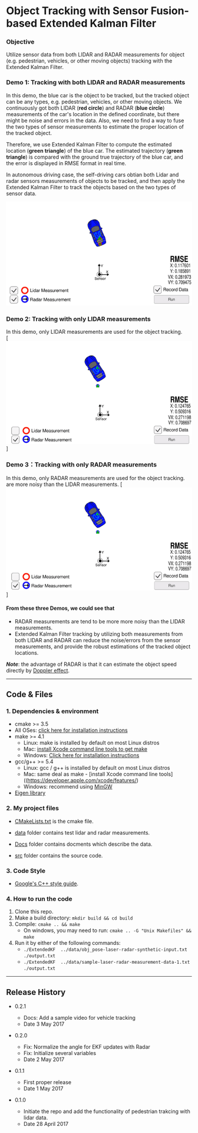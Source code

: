 # **Object Tracking with Sensor Fusion-based Extended Kalman Filter**

### Objective
Utilize sensor data from both LIDAR and RADAR measurements for object (e.g. pedestrian, vehicles, or other moving objects) 
tracking with the Extended Kalman Filter.

### **Demo 1: Tracking with both LIDAR and RADAR measurements**
In this demo, the blue car is the object to be tracked, but the tracked object can be any types, e.g. 
pedestrian, vehicles, or other moving objects. We continuously got both LIDAR (**red circle**) and RADAR (**blue circle**) 
measurements of the car's location in the defined coordinate, but there might be noise and errors 
in the data. Also, we need to find a way to fuse the two types of sensor measurements to estimate 
the proper location of the tracked object.

Therefore, we use Extended Kalman Filter to compute the estimated location (**green triangle**) of the blue car. 
The estimated trajectory (**green triangle**) is compared with the ground true trajectory of the blue car, and 
the error is displayed in RMSE format in real time.

In autonomous driving case, the self-driving cars obtian both Lidar and radar sensors measurements of objects
to be tracked, and then apply the Extended Kalman Filter to track the objects based on the two types
 of sensor data.

[![gif_demo1][both_gif]](https://www.youtube.com/watch?v=XswKMtQBTCo)

 

### **Demo 2: Tracking with only LIDAR measurements**

In this demo, only LIDAR measurements are used for the object tracking.  
[![gif_demo2][lidar_gif]]



### **Demo 3：Tracking with only RADAR measurements**

In this demo, only RADAR measurements are used for the object tracking.
are more noisy than the LIDAR measurements.
[![gif_demo3][radar_gif]]




#### From these three Demos, we could see that 
* RADAR measurements are tend to be more more noisy than the LIDAR measurements.
* Extended Kalman Filter tracking by utilizing both measurements from both LIDAR and RADAR can reduce the noise/errors 
from the sensor measurements, and provide the robust estimations of the tracked object locations.   

**_Note_**: the advantage of RADAR is that it can estimate the object speed directly by 
[Doppler effect](https://en.wikipedia.org/wiki/Doppler_effect).

---


## Code & Files
### 1. Dependencies & environment

* cmake >= 3.5
 * All OSes: [click here for installation instructions](https://cmake.org/install/)
* make >= 4.1
  * Linux: make is installed by default on most Linux distros
  * Mac: [install Xcode command line tools to get make](https://developer.apple.com/xcode/features/)
  * Windows: [Click here for installation instructions](http://gnuwin32.sourceforge.net/packages/make.htm)
* gcc/g++ >= 5.4
  * Linux: gcc / g++ is installed by default on most Linux distros
  * Mac: same deal as make - [install Xcode command line tools]((https://developer.apple.com/xcode/features/)
  * Windows: recommend using [MinGW](http://www.mingw.org/)
* [Eigen library](src/Eigen)


### 2. My project files

* [CMakeLists.txt](CMakeLists.txt) is the cmake file.

* [data](data) folder contains test lidar and radar measurements.

* [Docs](Docs) folder contains docments which describe the data.

* [src](src) folder contains the source code.


### 3. Code Style

* [Google's C++ style guide](https://google.github.io/styleguide/cppguide.html).


### 4. How to run the code

1. Clone this repo.
2. Make a build directory: `mkdir build && cd build`
3. Compile: `cmake .. && make` 
   * On windows, you may need to run: `cmake .. -G "Unix Makefiles" && make`
4. Run it by either of the following commands: 
   * `./ExtendedKF  ../data/obj_pose-laser-radar-synthetic-input.txt ./output.txt`
   * `./ExtendedKF  ../data/sample-laser-radar-measurement-data-1.txt ./output.txt`

---

## Release History

* 0.2.1
    * Docs: Add a sample video for vehicle tracking
    * Date 3 May 2017

* 0.2.0
    * Fix: Normalize the angle for EKF updates with Radar
    * Fix: Initialize several variables
    * Date 2 May 2017

* 0.1.1
    * First proper release
    * Date 1 May 2017

* 0.1.0
    * Initiate the repo and add the functionality of pedestrian trakcing with lidar data.
    * Date 28 April 2017



[//]: # (Image References)
[image1]: ./examples/car_not_car.png
[radar_gif]: ./data/radar.gif
[lidar_gif]: ./data/radar.gif
[both_gif]: ./data/both_lidar_radar.gif
